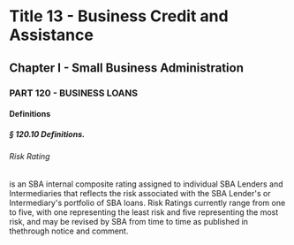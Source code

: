 
# Title 13 - Business Credit and Assistance
## Chapter I - Small Business Administration
### PART 120 - BUSINESS LOANS
#### Definitions
##### § 120.10 Definitions.
###### Risk Rating

is an SBA internal composite rating assigned to individual SBA Lenders and Intermediaries that reflects the risk associated with the SBA Lender's or Intermediary's portfolio of SBA loans. Risk Ratings currently range from one to five, with one representing the least risk and five representing the most risk, and may be revised by SBA from time to time as published in thethrough notice and comment.

